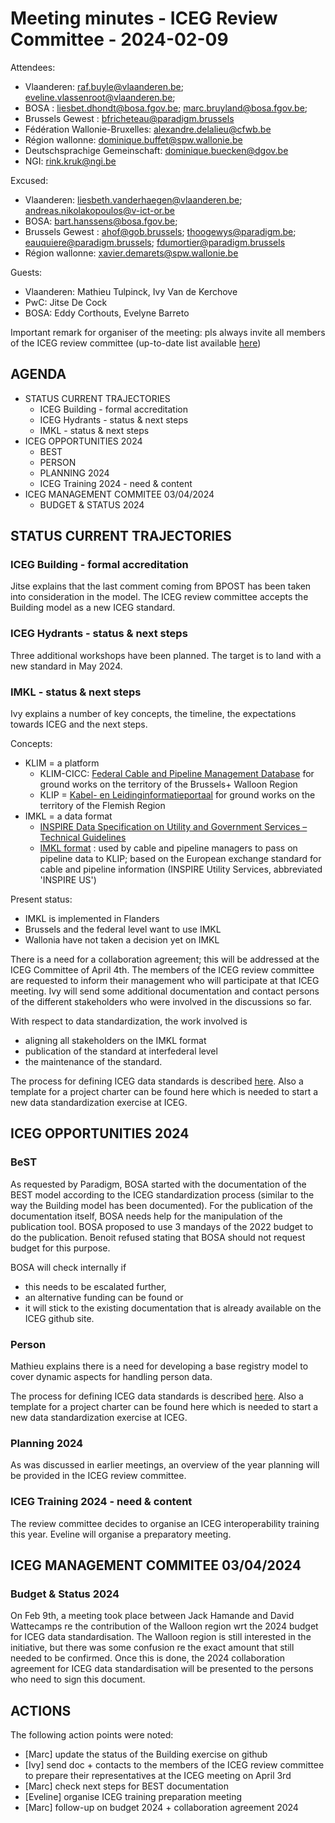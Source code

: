 # Meeting minutes - ICEG Review Committee - 2024-02-09

Attendees: 
- Vlaanderen: raf.buyle@vlaanderen.be; eveline.vlassenroot@vlaanderen.be; 
- BOSA : liesbet.dhondt@bosa.fgov.be; marc.bruyland@bosa.fgov.be;
- Brussels Gewest : bfricheteau@paradigm.brussels
- Fédération Wallonie-Bruxelles: alexandre.delalieu@cfwb.be
- Région wallonne: dominique.buffet@spw.wallonie.be
- Deutschsprachige Gemeinschaft: dominique.buecken@dgov.be
- NGI: rink.kruk@ngi.be

Excused:
- Vlaanderen: liesbeth.vanderhaegen@vlaanderen.be; andreas.nikolakopoulos@v-ict-or.be
- BOSA: bart.hanssens@bosa.fgov.be; 
- Brussels Gewest : ahof@gob.brussels; thoogewys@paradigm.be; eauquiere@paradigm.brussels; fdumortier@paradigm.brussels
- Région wallonne: xavier.demarets@spw.wallonie.be
 
Guests:
- Vlaanderen: Mathieu Tulpinck, Ivy Van de Kerchove
- PwC: Jitse De Cock
- BOSA: Eddy Corthouts, Evelyne Barreto

Important remark for organiser of the meeting: pls always invite all members of the ICEG review committee (up-to-date list available [here](https://github.com/belgif/review)) 

## AGENDA
- STATUS CURRENT TRAJECTORIES
  - ICEG Building - formal accreditation
  - ICEG Hydrants - status & next steps
  - IMKL - status & next steps
- ICEG OPPORTUNITIES 2024
  - BEST
  - PERSON
  - PLANNING 2024
  - ICEG Training 2024 - need & content
- ICEG MANAGEMENT COMMITEE 03/04/2024
  - BUDGET & STATUS 2024

## STATUS CURRENT TRAJECTORIES
### ICEG Building - formal accreditation
Jitse explains that the last comment coming from BPOST has been taken into consideration in the model. The ICEG review committee accepts the Building model as a new ICEG standard.

### ICEG Hydrants - status & next steps
Three additional workshops have been planned. The target is to land with a new standard in May 2024.

### IMKL - status & next steps
Ivy explains a number of key concepts, the timeline, the expectations towards ICEG and the next steps.

Concepts: 
- KLIM = a platform
  - KLIM-CICC: [Federal Cable and Pipeline Management Database](https://klim-cicc.be/information) for ground works on the territory of the Brussels+ Walloon Region
  - KLIP = [Kabel- en Leidinginformatieportaal](https://klip.vlaanderen.be/public) for ground works on the territory of the Flemish Region 
- IMKL = a data format
  - [INSPIRE Data Specification on Utility and Government Services – Technical Guidelines](https://knowledge-base.inspire.ec.europa.eu/publications/inspire-data-specification-utility-and-government-services-technical-guidelines_en)
  - [IMKL format](https://overheid.vlaanderen.be/help/klip/imkl-formaat) : used by cable and pipeline managers to pass on pipeline data to KLIP; based on the European exchange standard for cable and pipeline information (INSPIRE Utility Services, abbreviated 'INSPIRE US')

Present status: 
- IMKL is implemented in Flanders
- Brussels and the federal level want to use IMKL
- Wallonia have not taken a decision yet on IMKL

There is a need for a collaboration agreement; this will be addressed at the ICEG Committee of April 4th.
The members of the ICEG review committee are requested to inform their management who will participate at that ICEG meeting. Ivy will send some additional documentation and contact persons of the different stakeholders who were involved in the discussions so far.

With respect to data standardization, the work involved is
- aligning all stakeholders on the IMKL format
- publication of the standard at interfederal level
- the maintenance of the standard.

The process for defining ICEG data standards is described [here](https://github.com/belgif/review/tree/master/Process). Also a template for a project charter can be found here which is needed to start a new data standardization exercise at ICEG.

## ICEG OPPORTUNITIES 2024
### BeST
As requested by Paradigm, BOSA started with the documentation of the BEST model according to the ICEG standardization process (similar to the way the Building model has been documented).
For the publication of the documentation itself, BOSA needs help for the manipulation of the publication tool.
BOSA proposed to use 3 mandays of the 2022 budget to do the publication. Benoit refused stating that BOSA should not request budget for this purpose. 

BOSA will check internally if
- this needs to be escalated further,
- an alternative funding can be found or
- it will stick to the existing documentation that is already available on the ICEG github site.

### Person
Mathieu explains there is a need for developing a base registry model to cover dynamic aspects for handling person data.

The process for defining ICEG data standards is described [here](https://github.com/belgif/review/tree/master/Process). Also a template for a project charter can be found here which is needed to start a new data standardization exercise at ICEG.

### Planning 2024
As was discussed in earlier meetings, an overview of the year planning will be provided in the ICEG review committee.

### ICEG Training 2024 - need & content
The review committee decides to organise an ICEG interoperability training this year. Eveline will organise a preparatory meeting.

## ICEG MANAGEMENT COMMITEE 03/04/2024
### Budget & Status 2024
On Feb 9th, a meeting took place between Jack Hamande and David Wattecamps re the contribution of the Walloon region wrt the 2024 budget for ICEG data standardisation. The Walloon region is still interested in the initiative, but there was some confusion re the exact amount that still needed to be confirmed. Once this is done, the 2024 collaboration agreement for ICEG data standardisation will be presented to the persons who need to sign this document.

## ACTIONS

The following action points were noted:
- [Marc] update the status of the Building exercise on github
- [Ivy] send doc + contacts to the members of the ICEG review committee to prepare their representatives at the ICEG meeting on April 3rd
- [Marc] check next steps for BEST documentation
- [Eveline] organise ICEG training preparation meeting
- [Marc] follow-up on budget 2024 + collaboration agreement 2024
